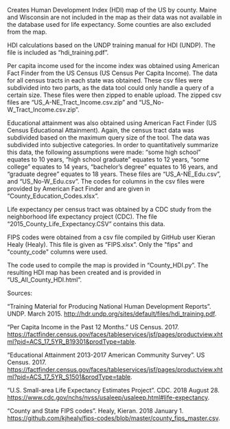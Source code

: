 Creates Human Development Index (HDI) map of the US by county. Maine and Wisconsin are not included in the map as their data was not available in the database used for life expectancy. Some counties are also excluded from the map.

HDI calculations based on the UNDP training manual for HDI (UNDP). The file is included as “hdi_training.pdf”.

Per capita income used for the income index was obtained using American Fact Finder from the US Census (US Census Per Capita Income). The data for all census tracts in each state was obtained. These csv files were subdivided into two parts, as the data tool could only handle a query of a certain size. These files were then zipped to enable upload. The zipped csv files are “US_A-NE_Tract_Income.csv.zip” and “US_No-W_Tract_Income.csv.zip”. 

Educational attainment was also obtained using American Fact Finder (US Census Educational Attainment). Again, the census tract data was subdivided based on the maximum query size of the tool. The data was subdivided into subjective categories. In order to quantitatively summarize this data, the following assumptions were made: “some high school” equates to 10 years, “high school graduate” equates to 12 years, “some college” equates to 14 years, “bachelor’s degree” equates to 16 years, and “graduate degree” equates to 18 years. These files are “US_A-NE_Edu.csv”, and “US_No-W_Edu.csv”. The codes for columns in the csv files were provided by American Fact Finder and are given in “County_Education_Codes.xlsx”.

Life expectancy per census tract was obtained by a CDC study from the neighborhood life expectancy project (CDC). The file “2015_County_Life_Expectancy.CSV” contains this data.

FIPS codes were obtained from a csv file compiled by GitHub user Kieran Healy (Healy). This file is given as “FIPS.xlsx”. Only the "fips" and "county_code" columns were used.

The code used to compile the map is provided in “County_HDI.py”. The resulting HDI map has been created and is provided in “US_All_County_HDI.html”.

Sources:

 “Training Material for Producing National Human Development Reports”. UNDP. March 2015. http://hdr.undp.org/sites/default/files/hdi_training.pdf.

“Per Capita Income in the Past 12 Months.” US Census. 2017. https://factfinder.census.gov/faces/tableservices/jsf/pages/productview.xhtml?pid=ACS_17_5YR_B19301&prodType=table.

“Educational Attainment 2013-2017 American Community Survey”. US Census. 2017. https://factfinder.census.gov/faces/tableservices/jsf/pages/productview.xhtml?pid=ACS_17_5YR_S1501&prodType=table.

“U.S. Small-area Life Expectancy Estimates Project”. CDC. 2018 August 28. https://www.cdc.gov/nchs/nvss/usaleep/usaleep.html#life-expectancy.

“County and State FIPS codes”. Healy, Kieran. 2018 January 1. https://github.com/kjhealy/fips-codes/blob/master/county_fips_master.csv.






